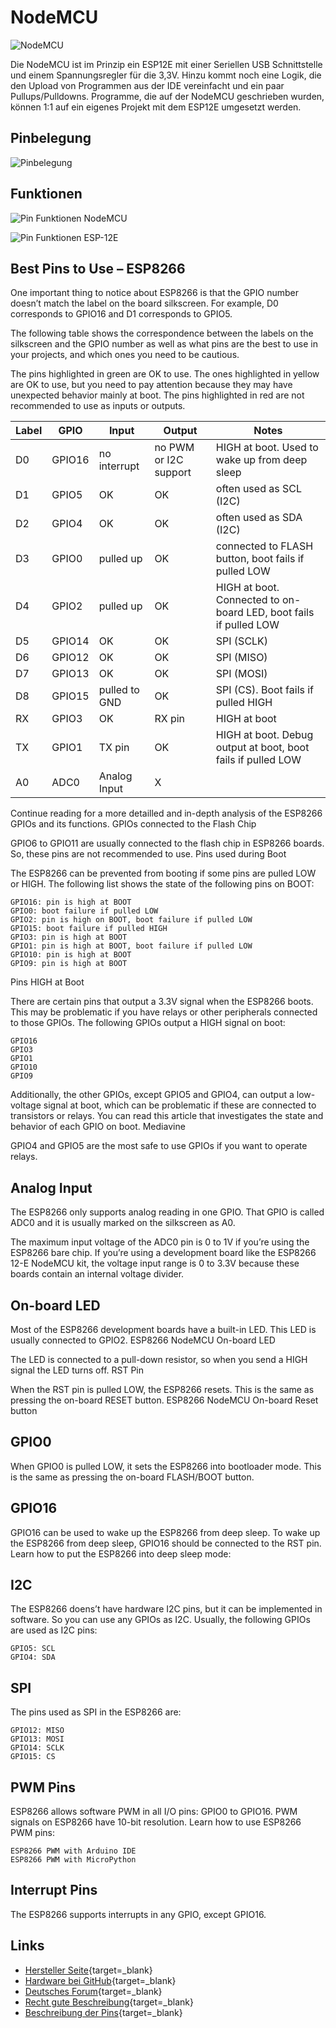 # NodeMCU

![NodeMCU](img/NodeMCU_DEVKIT_1.0.jpg)


Die NodeMCU ist im Prinzip ein ESP12E mit einer Seriellen USB Schnittstelle und einem Spannungsregler für die 3,3V. Hinzu kommt noch eine Logik, die den Upload von Programmen aus der IDE vereinfacht und ein paar Pullups/Pulldowns. Programme, die auf der NodeMCU geschrieben wurden, können 1:1 auf ein eigenes Projekt mit dem ESP12E umgesetzt werden.

## Pinbelegung

![Pinbelegung](img/NodeMCU-pinbelegung.png)

## Funktionen

![Pin Funktionen NodeMCU](img/NODEMCU_DEVKIT_V1.0_PINMAP.png)

![Pin Funktionen ESP-12E](img/ESP12E-Pinbelegung-1.png)


## Best Pins to Use – ESP8266

One important thing to notice about ESP8266 is that the GPIO number doesn’t match the label on the board silkscreen. For example, D0 corresponds to GPIO16 and D1 corresponds to GPIO5.

The following table shows the correspondence between the labels on the silkscreen and the GPIO number as well as what pins are the best to use in your projects, and which ones you need to be cautious.

The pins highlighted in green are OK to use. The ones highlighted in yellow are OK to use, but you need to pay attention because they may have unexpected behavior mainly at boot. The pins highlighted in red are not recommended to use as inputs or outputs.

| Label | GPIO   | Input         | Output                | Notes                                                             |
|-------|--------|---------------|-----------------------|-------------------------------------------------------------------|
| D0    | GPIO16 | no interrupt  | no PWM or I2C support | HIGH at boot. Used to wake up from deep sleep                     |
| D1    | GPIO5  | OK            | OK                    | often used as SCL (I2C)                                           |
| D2    | GPIO4  | OK            | OK                    | often used as SDA (I2C)                                           |
| D3    | GPIO0  | pulled up     | OK                    | connected to FLASH button, boot fails if pulled LOW               |
| D4    | GPIO2  | pulled up     | OK                    | HIGH at boot. Connected to on-board LED, boot fails if pulled LOW |
| D5    | GPIO14 | OK            | OK                    | SPI (SCLK)                                                        |
| D6    | GPIO12 | OK            | OK                    | SPI (MISO)                                                        |
| D7    | GPIO13 | OK            | OK                    | SPI (MOSI)                                                        |
| D8    | GPIO15 | pulled to GND | OK                    | SPI (CS). Boot fails if pulled HIGH                               |
| RX    | GPIO3  | OK            | RX pin                | HIGH at boot                                                      |
| TX    | GPIO1  | TX pin        | OK                    | HIGH at boot. Debug output at boot, boot fails if pulled LOW      |
| A0    | ADC0   | Analog Input  | X                     |                                                                   |


Continue reading for a more detailled and in-depth analysis of the ESP8266 GPIOs and its functions.
GPIOs connected to the Flash Chip

GPIO6 to GPIO11 are usually connected to the flash chip in ESP8266 boards. So, these pins are not recommended to use.
Pins used during Boot

The ESP8266 can be prevented from booting if some pins are pulled LOW or HIGH. The following list shows the state of the following pins on BOOT:

    GPIO16: pin is high at BOOT
    GPIO0: boot failure if pulled LOW
    GPIO2: pin is high on BOOT, boot failure if pulled LOW
    GPIO15: boot failure if pulled HIGH
    GPIO3: pin is high at BOOT
    GPIO1: pin is high at BOOT, boot failure if pulled LOW
    GPIO10: pin is high at BOOT
    GPIO9: pin is high at BOOT

Pins HIGH at Boot

There are certain pins that output a 3.3V signal when the ESP8266 boots. This may be problematic if you have relays or other peripherals connected to those GPIOs. The following GPIOs output a HIGH signal on boot:

    GPIO16
    GPIO3
    GPIO1
    GPIO10
    GPIO9

Additionally, the other GPIOs, except GPIO5 and GPIO4, can output a low-voltage signal at boot, which can be problematic if these are connected to transistors or relays. You can read this article that investigates the state and behavior of each GPIO on boot.
Mediavine

GPIO4 and GPIO5 are the most safe to use GPIOs if you want to operate relays.

## Analog Input

The ESP8266 only supports analog reading in one GPIO. That GPIO is called ADC0 and it is usually marked on the silkscreen as A0.

The maximum input voltage of the ADC0 pin is 0 to 1V if you’re using the ESP8266 bare chip. If you’re using a development board like the ESP8266 12-E NodeMCU kit, the voltage input range is 0 to 3.3V because these boards contain an internal voltage divider.

## On-board LED

Most of the ESP8266 development boards have a built-in LED. This LED is usually connected to GPIO2.
ESP8266 NodeMCU On-board LED

The LED is connected to a pull-down resistor, so when you send a HIGH signal the LED turns off.
RST Pin

When the RST pin is pulled LOW, the ESP8266 resets. This is the same as pressing the on-board RESET button.
ESP8266 NodeMCU On-board Reset button

## GPIO0

When GPIO0 is pulled LOW, it sets the ESP8266 into bootloader mode. This is the same as pressing the on-board FLASH/BOOT button.

## GPIO16

GPIO16 can be used to wake up the ESP8266 from deep sleep. To wake up the ESP8266 from deep sleep, GPIO16 should be connected to the RST pin. Learn how to put the ESP8266 into deep sleep mode:

## I2C

The ESP8266 doens’t have hardware I2C pins, but it can be implemented in software. So you can use any GPIOs as I2C. Usually, the following GPIOs are used as I2C pins:

    GPIO5: SCL
    GPIO4: SDA

## SPI

The pins used as SPI in the ESP8266 are:

    GPIO12: MISO
    GPIO13: MOSI
    GPIO14: SCLK
    GPIO15: CS

## PWM Pins

ESP8266 allows software PWM in all I/O pins: GPIO0 to GPIO16. PWM signals on ESP8266 have 10-bit resolution. Learn how to use ESP8266 PWM pins:

    ESP8266 PWM with Arduino IDE
    ESP8266 PWM with MicroPython 

## Interrupt Pins

The ESP8266 supports interrupts in any GPIO, except GPIO16.

## Links
* [Hersteller Seite](http://www.nodemcu.com/index_en.html){target=_blank}
* [Hardware bei GitHub](https://github.com/nodemcu/nodemcu-devkit-v1.0){target=_blank}
* [Deutsches Forum](https://www.roboternetz.de/community/forums/77-NodeMCU-Board-und-ESP8266-ESP32-Serie){target=_blank}
* [Recht gute Beschreibung](https://www.mikrocontroller-elektronik.de/nodemcu-esp8266-tutorial-wlan-board-arduino-ide/){target=_blank}
* [Beschreibung der Pins](https://randomnerdtutorials.com/esp8266-pinout-reference-gpios/){target=_blank}